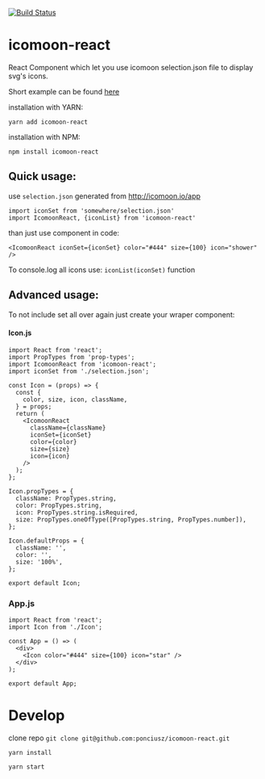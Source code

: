 [![Build Status](https://travis-ci.org/ponciusz/icomoon-react.svg?branch=master)](https://travis-ci.org/ponciusz/icomoon-react)

# icomoon-react

React Component which let you use icomoon selection.json file to display svg's icons. 

Short example can be found [here](https://codesandbox.io/s/q89onw1kqq)

installation with YARN:
```
yarn add icomoon-react
```
installation with  NPM:
```
npm install icomoon-react
```

## Quick usage:

use `selection.json` generated from http://icomoon.io/app

```
import iconSet from 'somewhere/selection.json'
import IcomoonReact, {iconList} from 'icomoon-react'
```

than just use component in code:

```
<IcomoonReact iconSet={iconSet} color="#444" size={100} icon="shower" />
```

To console.log all icons use: `iconList(iconSet)` function

## Advanced usage:

To not include set all over again just create your wraper component:

#### Icon.js
```
import React from 'react';
import PropTypes from 'prop-types';
import IcomoonReact from 'icomoon-react';
import iconSet from './selection.json';

const Icon = (props) => {
  const {
    color, size, icon, className,
  } = props;
  return (
    <IcomoonReact
      className={className}
      iconSet={iconSet}
      color={color}
      size={size}
      icon={icon}
    />
  );
};

Icon.propTypes = {
  className: PropTypes.string,
  color: PropTypes.string,
  icon: PropTypes.string.isRequired,
  size: PropTypes.oneOfType([PropTypes.string, PropTypes.number]),
};

Icon.defaultProps = {
  className: '',
  color: '',
  size: '100%',
};

export default Icon;
```

### App.js
```
import React from 'react';
import Icon from './Icon';

const App = () => (
  <div>
    <Icon color="#444" size={100} icon="star" />
  </div>
);

export default App;
```

# Develop

clone repo `git clone git@github.com:ponciusz/icomoon-react.git`

`yarn install`

`yarn start`
